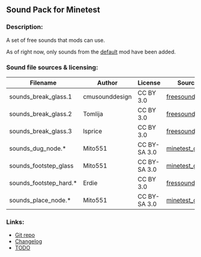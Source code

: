 ## Sound Pack for Minetest

### Description:

A set of free sounds that mods can use.

As of right now, only sounds from the [default][] mod have been added.

### Sound file sources & licensing:

| Filename               | Author         | License      | Source                    |
| ---------------------- | -------------- | ------------ | ------------------------- |
| sounds_break_glass.1   | cmusounddesign | CC BY 3.0    | [freesound.org][fs.71947] |
| sounds_break_glass.2   | Tomlija        | CC BY 3.0    | [freesound.org][fs.97669] |
| sounds_break_glass.3   | lsprice        | CC BY 3.0    | [freesound.org][fs.88808] |
| sounds_dug_node.*      | Mito551        | CC BY-SA 3.0 | [minetest_game][default]  |
| sounds_footstep_glass  | Mito551        | CC BY-SA 3.0 | [minetest_game][default]  |
| sounds_footstep_hard.* | Erdie          | CC BY 3.0    | [fressound.org][fs.41579] |
| sounds_place_node.*    | Mito551        | CC BY-SA 3.0 | [minetest_game][default]  |

### Links:

- [Git repo](https://github.com/AntumMT/mod-sounds)
- [Changelog](changelog.txt)
- [TODO](TODO.txt)


[default]: https://github.com/minetest/minetest_game/tree/master/mods/default
[fs.41579]: https://freesound.org/people/Erdie/sounds/41579
[fs.71947]: https://freesound.org/people/cmusounddesign/sounds/71947
[fs.88808]: https://www.freesound.org/people/lsprice/sounds/88808
[fs.97669]: https://www.freesound.org/people/Tomlija/sounds/97669

